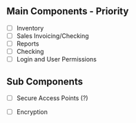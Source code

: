 
## Main Components - Priority

- [ ] Inventory
- [ ] Sales Invoicing/Checking
- [ ] Reports
- [ ] Checking
- [ ] Login and User Permissions

## Sub Components

- [ ] Secure Access Points (?)
- [ ] Encryption

